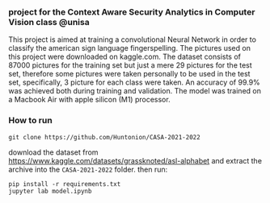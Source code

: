 ### project for the Context Aware Security Analytics in Computer Vision class @unisa

 This project is aimed at training a convolutional Neural Network in order to classify the american sign language fingerspelling. The pictures used on this project were downloaded on kaggle.com. The dataset consists of 87000 pictures for the training set but just a mere 29 pictures for the test set, therefore some pictures were taken personally to be used in the test set, specifically, 3 picture for each class were taken. An accuracy of 99.9% was achieved both during training and validation. The model was trained on a Macbook Air with apple silicon (M1) processor.
 
 ### How to run
 
```
git clone https://github.com/Huntonion/CASA-2021-2022
```
download the dataset from https://www.kaggle.com/datasets/grassknoted/asl-alphabet and extract the archive into the ```CASA-2021-2022``` folder.
then run:
```
pip install -r requirements.txt
jupyter lab model.ipynb
```
